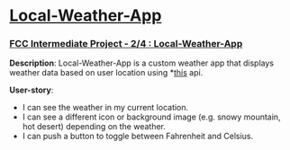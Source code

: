 # [Local-Weather-App](https://rkm09.github.io/Local-Weather-App/)

### [FCC Intermediate Project - 2/4 : Local-Weather-App](https://www.freecodecamp.org/challenges/show-the-local-weather)

**Description**: Local-Weather-App is a custom weather app that displays weather data based on user location using *[this](https://fcc-weather-api.glitch.me/) api.

**User-story**:

* I can see the weather in my current location.
* I can see a different icon or background image (e.g. snowy mountain, hot desert) depending on the weather.
* I can push a button to toggle between Fahrenheit and Celsius.
